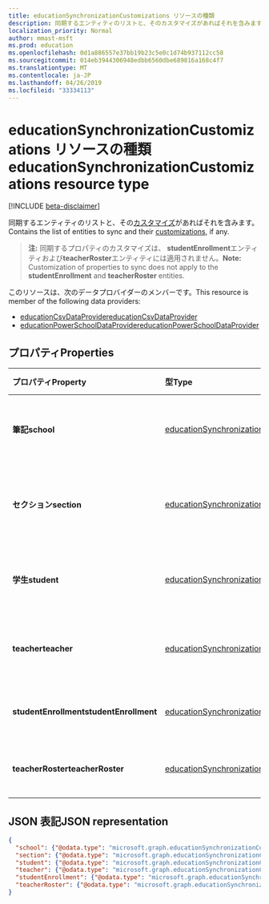 ```yaml
---
title: educationSynchronizationCustomizations リソースの種類
description: 同期するエンティティのリストと、そのカスタマイズがあればそれを含みます。
localization_priority: Normal
author: mmast-msft
ms.prod: education
ms.openlocfilehash: 0d1a886557e37bb19b23c5e0c1d74b937112cc58
ms.sourcegitcommit: 014eb3944306948edbb6560dbe689816a168c4f7
ms.translationtype: MT
ms.contentlocale: ja-JP
ms.lasthandoff: 04/26/2019
ms.locfileid: "33334113"
---
```

# <a name="educationsynchronizationcustomizations-resource-type"></a><span data-ttu-id="6d1b7-103">educationSynchronizationCustomizations リソースの種類</span><span class="sxs-lookup"><span data-stu-id="6d1b7-103">educationSynchronizationCustomizations resource type</span></span>

[!INCLUDE [beta-disclaimer](../../includes/beta-disclaimer.md)]

<span data-ttu-id="6d1b7-104">同期するエンティティのリストと、その[カスタマイズ](educationsynchronizationcustomization.md)があればそれを含みます。</span><span class="sxs-lookup"><span data-stu-id="6d1b7-104">Contains the list of entities to sync and their [customizations](educationsynchronizationcustomization.md), if any.</span></span>

> <span data-ttu-id="6d1b7-105">**注:** 同期するプロパティのカスタマイズは、 **studentEnrollment**エンティティおよび**teacherRoster**エンティティには適用されません。</span><span class="sxs-lookup"><span data-stu-id="6d1b7-105">**Note:** Customization of properties to sync does not apply to the **studentEnrollment** and **teacherRoster** entities.</span></span>

<span data-ttu-id="6d1b7-106">このリソースは、次のデータプロバイダーのメンバーです。</span><span class="sxs-lookup"><span data-stu-id="6d1b7-106">This resource is member of the following data providers:</span></span>

* [<span data-ttu-id="6d1b7-107">educationCsvDataProvider</span><span class="sxs-lookup"><span data-stu-id="6d1b7-107">educationCsvDataProvider</span></span>](educationcsvdataprovider.md)
* [<span data-ttu-id="6d1b7-108">educationPowerSchoolDataProvider</span><span class="sxs-lookup"><span data-stu-id="6d1b7-108">educationPowerSchoolDataProvider</span></span>](educationpowerschooldataprovider.md)

## <a name="properties"></a><span data-ttu-id="6d1b7-109">プロパティ</span><span class="sxs-lookup"><span data-stu-id="6d1b7-109">Properties</span></span>

| <span data-ttu-id="6d1b7-110">プロパティ</span><span class="sxs-lookup"><span data-stu-id="6d1b7-110">Property</span></span> | <span data-ttu-id="6d1b7-111">型</span><span class="sxs-lookup"><span data-stu-id="6d1b7-111">Type</span></span> | <span data-ttu-id="6d1b7-112">説明</span><span class="sxs-lookup"><span data-stu-id="6d1b7-112">Description</span></span> |
|:-|:-|:-|
| <span data-ttu-id="6d1b7-113">**筆記**</span><span class="sxs-lookup"><span data-stu-id="6d1b7-113">**school**</span></span> | [<span data-ttu-id="6d1b7-114">educationSynchronizationCustomization</span><span class="sxs-lookup"><span data-stu-id="6d1b7-114">educationSynchronizationCustomization</span></span>](educationsynchronizationcustomization.md) |  <span data-ttu-id="6d1b7-115">学校エンティティのカスタマイズ。</span><span class="sxs-lookup"><span data-stu-id="6d1b7-115">Customization for a school entity.</span></span>        |
| <span data-ttu-id="6d1b7-116">**セクション**</span><span class="sxs-lookup"><span data-stu-id="6d1b7-116">**section**</span></span> | [<span data-ttu-id="6d1b7-117">educationSynchronizationCustomization</span><span class="sxs-lookup"><span data-stu-id="6d1b7-117">educationSynchronizationCustomization</span></span>](educationsynchronizationcustomization.md) |  <span data-ttu-id="6d1b7-118">セクションエンティティのカスタマイズ。</span><span class="sxs-lookup"><span data-stu-id="6d1b7-118">Customization for a section entity.</span></span>         |
| <span data-ttu-id="6d1b7-119">**学生**</span><span class="sxs-lookup"><span data-stu-id="6d1b7-119">**student**</span></span> | [<span data-ttu-id="6d1b7-120">educationSynchronizationCustomization</span><span class="sxs-lookup"><span data-stu-id="6d1b7-120">educationSynchronizationCustomization</span></span>](educationsynchronizationcustomization.md) |  <span data-ttu-id="6d1b7-121">学生エンティティのカスタマイズ。</span><span class="sxs-lookup"><span data-stu-id="6d1b7-121">Customization for a student entity.</span></span>         |
| <span data-ttu-id="6d1b7-122">**teacher**</span><span class="sxs-lookup"><span data-stu-id="6d1b7-122">**teacher**</span></span> | [<span data-ttu-id="6d1b7-123">educationSynchronizationCustomization</span><span class="sxs-lookup"><span data-stu-id="6d1b7-123">educationSynchronizationCustomization</span></span>](educationsynchronizationcustomization.md) |  <span data-ttu-id="6d1b7-124">教師エンティティのカスタマイズ。</span><span class="sxs-lookup"><span data-stu-id="6d1b7-124">Customization for a teacher entity.</span></span>         |
| <span data-ttu-id="6d1b7-125">**studentEnrollment**</span><span class="sxs-lookup"><span data-stu-id="6d1b7-125">**studentEnrollment**</span></span> | [<span data-ttu-id="6d1b7-126">educationSynchronizationCustomization</span><span class="sxs-lookup"><span data-stu-id="6d1b7-126">educationSynchronizationCustomization</span></span>](educationsynchronizationcustomization.md) |  <span data-ttu-id="6d1b7-127">学生登録のカスタマイズ。</span><span class="sxs-lookup"><span data-stu-id="6d1b7-127">Customization for student enrollment.</span></span>           |
| <span data-ttu-id="6d1b7-128">**teacherRoster**</span><span class="sxs-lookup"><span data-stu-id="6d1b7-128">**teacherRoster**</span></span> | [<span data-ttu-id="6d1b7-129">educationSynchronizationCustomization</span><span class="sxs-lookup"><span data-stu-id="6d1b7-129">educationSynchronizationCustomization</span></span>](educationsynchronizationcustomization.md) |       <span data-ttu-id="6d1b7-130">教師名簿のカスタマイズ。</span><span class="sxs-lookup"><span data-stu-id="6d1b7-130">Customization for a teacher roster.</span></span>    |

## <a name="json-representation"></a><span data-ttu-id="6d1b7-131">JSON 表記</span><span class="sxs-lookup"><span data-stu-id="6d1b7-131">JSON representation</span></span>
<!-- {
  "blockType": "resource",
  "optionalProperties": [

  ],
  "@odata.type": "microsoft.graph.educationSynchronizationCustomizations"
}-->

```json
{
  "school": {"@odata.type": "microsoft.graph.educationSynchronizationCustomization"},
  "section": {"@odata.type": "microsoft.graph.educationSynchronizationCustomization"},
  "student": {"@odata.type": "microsoft.graph.educationSynchronizationCustomization"},
  "teacher": {"@odata.type": "microsoft.graph.educationSynchronizationCustomization"},
  "studentEnrollment": {"@odata.type": "microsoft.graph.educationSynchronizationCustomization"},
  "teacherRoster": {"@odata.type": "microsoft.graph.educationSynchronizationCustomization"}
}
```
